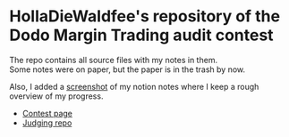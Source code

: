# HollaDieWaldfee's repository of the Dodo Margin Trading audit contest
The repo contains all source files with my notes in them.  
Some notes were on paper, but the paper is in the trash by now.  

Also, I added a [screenshot](./notion-notes.png) of my notion notes where I keep a rough overview of my progress.  

* [Contest page](https://audits.sherlock.xyz/contests/78)
* [Judging repo](https://github.com/sherlock-audit/2023-05-dodo-judging/issues)